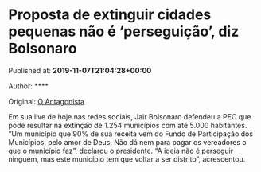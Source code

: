 
# Proposta de extinguir cidades pequenas não é ‘perseguição’, diz Bolsonaro

Published at: **2019-11-07T21:04:28+00:00**

Author: ****

Original: [O Antagonista](https://www.oantagonista.com/brasil/proposta-de-extinguir-cidades-pequenas-nao-e-perseguicao-diz-bolsonaro/)

Em sua live de hoje nas redes sociais, Jair Bolsonaro defendeu a PEC que pode resultar na extinção de 1.254 municípios com até 5.000 habitantes.
“Um município que 90% de sua receita vem do Fundo de Participação dos Municípios, pelo amor de Deus. Não dá nem para pagar os vereadores o que o município faz”, declarou o presidente.
“A ideia não é perseguir ninguém, mas este município tem que voltar a ser distrito”, acrescentou.
